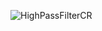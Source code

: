
![HighPassFilterCR](https://github.com/user-attachments/assets/abe44354-af2d-4c09-88af-eff6f5565d53)
